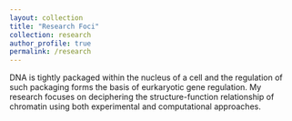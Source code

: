 ```yaml
---
layout: collection
title: "Research Foci"
collection: research
author_profile: true
permalink: /research
---
```


DNA is tightly packaged within the nucleus of a cell and the regulation of such packaging forms the basis of eurkaryotic gene regulation. My research focuses on deciphering the structure-function relationship of chromatin using both experimental and computational approaches.  
